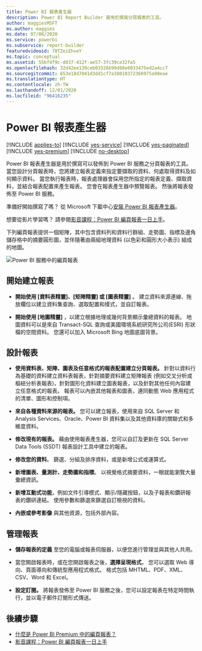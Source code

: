 ```yaml
---
title: Power BI 報表產生器
description: Power BI Report Builder 是用於撰寫分頁報表的工具。
author: maggiesMSFT
ms.author: maggies
ms.date: 07/08/2020
ms.service: powerbi
ms.subservice: report-builder
featuredvideoid: 78TZeiEhveY
ms.topic: conceptual
ms.assetid: 55bf4f9c-d037-412f-ae57-3fc39ce32fa5
ms.openlocfilehash: 32d42ee139ceb03326b99d88e6033475ed2a4cc7
ms.sourcegitcommit: 653e18d7041d3dd1cf7a38010372366975a98eae
ms.translationtype: HT
ms.contentlocale: zh-TW
ms.lasthandoff: 12/01/2020
ms.locfileid: "96416235"
---
```

# <a name="power-bi-report-builder"></a>Power BI 報表產生器

[!INCLUDE [applies-to](../includes/applies-to.md)] [!INCLUDE [yes-service](../includes/yes-service.md)] [!INCLUDE [yes-paginated](../includes/yes-paginated.md)] [!INCLUDE [yes-premium](../includes/yes-premium.md)] [!INCLUDE [no-desktop](../includes/no-desktop.md)] 

Power BI 報表產生器是用於撰寫可以發佈到 Power BI 服務之分頁報表的工具。  當您設計分頁報表時，您將建立報表定義來指定要擷取的資料、何處取得資料及如何顯示資料。 當您執行報表時，報表處理器會採用您所指定的報表定義、擷取資料，並結合報表配置來產生報表。 您會在報表產生器中預覽報表。 然後將報表發佈至 Power BI 服務。
 
準備好開始撰寫了嗎？ 從 Microsoft 下載中心[安裝 Power BI 報表產生器](https://aka.ms/pbireportbuilder)。

想要從影片學習嗎？ 請參閱[影音課程：Power BI 編頁報表一日上手](../learning-catalog/paginated-reports-online-course.md)。

下列編頁報表提供一個矩陣，其中包含資料列和資料行群組、走勢圖、指標及邊角儲存格中的摘要圓形圖，並伴隨著由兩組地理資料 (以色彩和圓形大小表示) 組成的地圖。  

![Power BI 服務中的編頁報表](media/report-builder-power-bi/report-builder-get-started-paginated-report.png)

##  <a name="jump-start-report-creation"></a><a name="JumpStartReptCreation"></a> 開始建立報表  
 
-   **開始使用 [資料表精靈]、[矩陣精靈] 或 [圖表精靈]** 。 建立資料來源連線、拖放欄位以建立資料集查詢、選取配置和樣式，並自訂報表。  
  
-   **開始使用 [地圖精靈]** ，以建立根據地理或幾何背景顯示彙總資料的報表。 地圖資料可以是來自 Transact-SQL 查詢或美國環境系統研究所公司(ESRI) 形狀檔的空間資料。 您還可以加入 Microsoft Bing 地圖底圖背景。  

##  <a name="design-your-report"></a><a name="DesignRept"></a> 設計報表  
  
-   **使用資料表、矩陣、圖表及任意格式的報表配置建立分頁報表。** 針對以資料行為基礎的資料建立資料表報表，針對摘要資料建立矩陣報表 (例如交叉分析或樞紐分析表報表)，針對圖形化資料建立圖表報表，以及針對其他任何內容建立任意格式的報表。 報表可以內嵌其他報表和圖表，連同動態 Web 應用程式的清單、圖形和控制項。  
  
-   **來自各種資料來源的報表。** 您可以建立報表，使用來自 SQL Server 和 Analysis Services、Oracle、Power BI 資料集以及其他資料庫的關聯式和多維度資料。  
  
-   **修改現有的報表。** 藉由使用報表產生器，您可以自訂及更新在 SQL Server Data Tools (SSDT) 報表設計工具中建立的報表。  
  
-   **修改您的資料**。 篩選、分組及排序資料，或是新增公式或運算式。  

-   **新增圖表、量測計、走勢圖和指標**。 以視覺格式摘要資料，一眼就能瀏覽大量彙總資訊。  
  
-   **新增互動式功能**，例如文件引導模式、顯示/隱藏按鈕，以及子報表和鑽研報表的鑽研連結。 使用參數和篩選來篩選自訂檢視的資料。  
  
-   **內嵌或參考影像** 與其他資源，包括外部內容。  
  
##  <a name="manage-your-report"></a><a name="ManageRpt"></a> 管理報表  
  
-   **儲存報表的定義** 至您的電腦或報表伺服器，以便您進行管理並與其他人共用。  
  
-   當您開啟報表時，或在您開啟報表之後，**選擇呈現格式**。 您可以選取 Web 導向、頁面導向和傳統型應用程式格式。 格式包括 MHTML、PDF、XML、CSV、Word 和 Excel。  
  
-   **設定訂閱。** 將報表發佈至 Power BI 服務之後，您可以設定報表在特定時間執行，並以電子郵件訂閱形式傳送。  

## <a name="next-steps"></a>後續步驟

- [什麼是 Power BI Premium 中的編頁報表？](paginated-reports-report-builder-power-bi.md)
- [影音課程：Power BI 編頁報表一日上手](../learning-catalog/paginated-reports-online-course.md)
